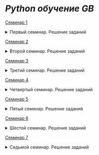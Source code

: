 # **_Python обучение GB_**

[Семинар 1](https://github.com/DaniyalAhunov/PythonLesson/tree/main/Seminar1)
<details><summary>Первый семинар. Решение заданий</summary> 

  1. Напишите программу, которая принимает на вход цифру, обозначающую день недели, и проверяет, является ли этот день выходным.
  Пример:
  - 6 -> да
  - 7 -> да
  - 1 -> нет
  
  2. Напишите программу для. проверки истинности утверждения ¬(X ⋁ Y ⋁ Z) = ¬X ⋀ ¬Y ⋀ ¬Z для всех значений предикат. Где Х,Y,Z = 0 и 1
  
  3. Напишите программу, которая принимает на вход координаты точки (X и Y), причём X ≠ 0 и Y ≠ 0 и выдаёт номер четверти плоскости, в которой находится эта точка (или на какой оси она находится).
  Пример:
  - x=34; y=-30 -> 4
  - x=2; y=4-> 1
  - x=-34; y=-30 -> 3
  
  4. Напишите программу, которая по заданному номеру четверти, показывает диапазон возможных координат точек в этой четверти (x и y)
  
  5. Напишите программу, которая принимает на вход координаты двух точек и находит расстояние между ними в 2D пространстве.
Пример:
  - A (3,6); B (2,1) -> 5,09
  - A (7,-5); B (1,-1) -> 7,21
</details>

[Семинар 2](https://github.com/DaniyalAhunov/PythonLesson/tree/main/Seminar2)  
<details><summary>Второй семинар. Решение заданий</summary>

1. Напишите программу, которая принимает на вход вещественное число и показывает сумму его цифр.
Пример:
  - 0,56 -> 11
  
2. Напишите программу, которая принимает на вход число N и выдает набор произведений чисел от 1 до N.
Пример:
  - пусть N = 4, тогда [ 1, 2, 6, 24 ] (1, 1*2, 1*2*3, 1*2*3*4)
  
3.  Задайте список из k чисел последовательности (1 + 1\k)^k и выведите на экран их сумму.

4. Задайте список из N элементов, заполненных числами из промежутка [-N, N].
Найдите произведение элементов на указанных пользователем через пробел позициях.

5. Реализуйте алгоритм перемешивания списка.
</details>

[Семинар 3](https://github.com/DaniyalAhunov/PythonLesson/tree/main/Seminar3)
<details><summary>Третий семинар. Решение заданий</summary>

1. Задайте список из нескольких чисел. Напишите программу, которая найдёт сумму элементов списка, стоящих на нечётной позиции.
Пример:
  - [2, 3, 5, 9, 3] -> на нечётных индексы элементы 3 и 9, ответ: 12

2. Напишите программу, которая найдёт произведение пар чисел списка. Парой считаем первый и последний элемент,
второй и предпоследний и т.д.
Пример:
  - [2, 3, 4, 5, 6] => [12, 15, 16];
  - [2, 3, 5, 6] => [12, 15]
  
  3. Задайте список из вещественных чисел. Напишите программу, которая найдёт разницу между максимальным и минимальным значением дробной части элементов.
Пример:
  - [1.1, 1.2, 3.1, 10.01] => 0.19

4. Напишите программу, которая будет преобразовывать десятичное число в двоичное (без встроенных функций).
Пример:
  - 45 -> 101101
  - 3 -> 11
  - 2 -> 10

5. Задайте число. Составьте список чисел Фибоначчи,
 в том числе для отрицательных индексов.
Пример:

  - для k = 8 список будет выглядеть так: 
   [-21 ,13, -8, 5, −3, 2, −1, 1, 0, 1, 1, 2, 3, 5, 8, 13, 21]
</details>

[Семинар 4](https://github.com/DaniyalAhunov/PythonLesson/tree/main/Seminar4)
<details><summary> Четвертый семинар. Решение заданий</summary>

1. Вычислить число c заданной точностью *d*
Пример:
  - при $d = 0.001, π = 3.141

2. Задайте натуральное число N. Напишите программу, 
которая составит список простых множителей числа N.
Пример:
  "20" -> [2, 2, 5]

3. Задайте последовательность чисел. Напишите программу, которая выведет список 
неповторяющихся элементов исходной последовательности.
Пример:
  [1, 1, 2, 3, 4, 5, 5] -> [2, 3, 4]

4. Задана натуральная степень k. Сформировать случайным образом список коэффициентов
(значения от 0 до 100) многочлена и записать в файл многочлен степени k.
Пример: 
  k=2 => 2*x² + 4*x + 5 = 0 или x² + 5 = 0 или 10*x² = 0

5. Даны два файла, в каждом из которых находится запись многочлена.
Задача - сформировать файл, содержащий сумму многочленов.
</details>

[Семинар 5](https://github.com/DaniyalAhunov/PythonLesson/tree/main/Seminar5)
<details><summary> Пятый семинар. Решение заданий</summary>

1. Напишите программу, удаляющую из текста все слова, содержащие ""абв"".

2. Создайте программу для игры с конфетами человек против человека.
  Условие задачи: 
  На столе лежит 2021 конфета. Играют два игрока делая ход друг после друга.
  Первый ход определяется жеребьёвкой. За один ход можно забрать не более чем 28 конфет. 
  Все конфеты оппонента достаются сделавшему последний ход. 
  Сколько конфет нужно взять первому игроку, чтобы забрать все конфеты у своего конкурента?
    a) Добавьте игру против бота
    b) Подумайте как наделить бота ""интеллектом""

3. Создайте программу для игры в ""Крестики-нолики"" с интерфейсом

4. Реализуйте RLE алгоритм: реализуйте модуль сжатия и восстановления данных.
Входные и выходные данные хранятся в отдельных текстовых файлах.
</details>

[Семинар 6](https://github.com/DaniyalAhunov/PythonLesson/tree/main/Seminar6)
<details><summary> Шестой семинар. Решение заданий</summary>

Задание на все файлы:

  Задача: предложить улучшения кода для уже решённых задач (3-5 задач):
  С помощью использования **лямбд, filter, map, zip, enumerate, list comprehension
</details>

[Семинар 7](https://github.com/DaniyalAhunov/PythonLesson/tree/main/Seminar7)
<details><summary> Седьмой семинар. Решение заданий</summary>

Задание в группах: 

  Создать телефонный справочник с возможностью импорта и экспорта данных в нескольких форматах.
</details>